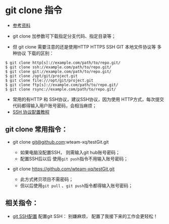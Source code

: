 # git clone 指令
* [参考资料](https://git-scm.com/docs/git-clone)

* git clone 加参数可下载指定分支代码、指定目录等；
* 但 git clone 需要注意的还是使用HTTP HTTPS SSH GIT 本地文件协议等 多种协议 下载的区别： 
```
$ git clone http[s]://example.com/path/to/repo.git/
$ git clone ssh://example.com/path/to/repo.git/
$ git clone git://example.com/path/to/repo.git/
$ git clone /opt/git/project.git 
$ git clone file:///opt/git/project.git
$ git clone ftp[s]://example.com/path/to/repo.git/
$ git clone rsync://example.com/path/to/repo.git/
```

* 常用的有HTTP 和 SSH协议，建议SSH协议，因为使用 HTTP方式，每次提交代码都得输入用户账号密码，会相当麻烦；
* [SSH 协议配置教程](https://git-scm.com/book/zh/ch4-3.html)

## git clone 常用指令： 
* git clone git@github.com:wteam-xq/testGit.git
	* 如果电脑没配置SSH， 则需输入git hub账号密码；
	* 配置SSH后以后 使用`git push`指令不用输入账号密码；

* git clone https://github.com/wteam-xq/testGit.git
	* 此方式拷贝项目不需密码；
	* 但以后使用`git pull` 、`git push`指令都得输入账号密码；

## 相关指令：
* [git SSH配置](https://github.com/wteam-xq/testGit/blob/master/learn_log/git_SSH.md) 配置git SSH： 别嫌麻烦， 配置了我接下来的工作会更轻松！
